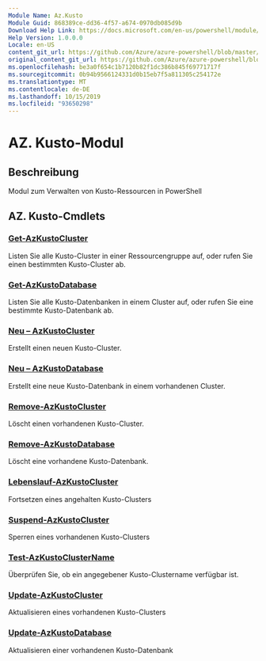 ```yaml
---
Module Name: Az.Kusto
Module Guid: 868389ce-dd36-4f57-a674-0970db085d9b
Download Help Link: https://docs.microsoft.com/en-us/powershell/module/az.kusto
Help Version: 1.0.0.0
Locale: en-US
content_git_url: https://github.com/Azure/azure-powershell/blob/master/src/Kusto/Kusto/help/Az.Kusto.md
original_content_git_url: https://github.com/Azure/azure-powershell/blob/master/src/Kusto/Kusto/help/Az.Kusto.md
ms.openlocfilehash: be3a0f654c1b7120b82f1dc386b845f69771717f
ms.sourcegitcommit: 0b94b9566124331d0b15eb7f5a811305c254172e
ms.translationtype: MT
ms.contentlocale: de-DE
ms.lasthandoff: 10/15/2019
ms.locfileid: "93650298"
---
```

# AZ. Kusto-Modul
## Beschreibung
Modul zum Verwalten von Kusto-Ressourcen in PowerShell

## AZ. Kusto-Cmdlets
### [Get-AzKustoCluster](Get-AzKustoCluster.md)
Listen Sie alle Kusto-Cluster in einer Ressourcengruppe auf, oder rufen Sie einen bestimmten Kusto-Cluster ab.

### [Get-AzKustoDatabase](Get-AzKustoDatabase.md)
Listen Sie alle Kusto-Datenbanken in einem Cluster auf, oder rufen Sie eine bestimmte Kusto-Datenbank ab.

### [Neu – AzKustoCluster](New-AzKustoCluster.md)
Erstellt einen neuen Kusto-Cluster.

### [Neu – AzKustoDatabase](New-AzKustoDatabase.md)
Erstellt eine neue Kusto-Datenbank in einem vorhandenen Cluster.

### [Remove-AzKustoCluster](Remove-AzKustoCluster.md)
Löscht einen vorhandenen Kusto-Cluster.

### [Remove-AzKustoDatabase](Remove-AzKustoDatabase.md)
Löscht eine vorhandene Kusto-Datenbank.

### [Lebenslauf-AzKustoCluster](Resume-AzKustoCluster.md)
Fortsetzen eines angehalten Kusto-Clusters

### [Suspend-AzKustoCluster](Suspend-AzKustoCluster.md)
Sperren eines vorhandenen Kusto-Clusters

### [Test-AzKustoClusterName](Test-AzKustoClusterName.md)
Überprüfen Sie, ob ein angegebener Kusto-Clustername verfügbar ist.

### [Update-AzKustoCluster](Update-AzKustoCluster.md)
Aktualisieren eines vorhandenen Kusto-Clusters

### [Update-AzKustoDatabase](Update-AzKustoDatabase.md)
Aktualisieren einer vorhandenen Kusto-Datenbank

